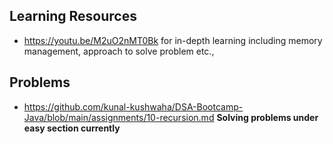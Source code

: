 ## Learning Resources
- https://youtu.be/M2uO2nMT0Bk for in-depth learning including memory management, approach to solve problem etc.,

## Problems
- https://github.com/kunal-kushwaha/DSA-Bootcamp-Java/blob/main/assignments/10-recursion.md
**Solving problems under easy section currently**
